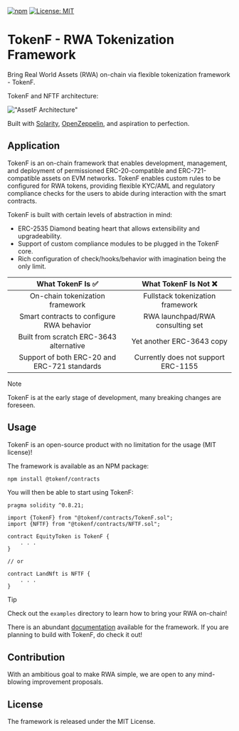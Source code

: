 [![npm](https://img.shields.io/npm/v/@tokenf/contracts.svg)](https://www.npmjs.com/package/@tokenf/contracts)
[![License: MIT](https://img.shields.io/badge/License-MIT-yellow.svg)](https://opensource.org/licenses/MIT)

# TokenF - RWA Tokenization Framework

Bring Real World Assets (RWA) on-chain via flexible tokenization framework - TokenF.

TokenF and NFTF architecture:

!["AssetF Architecture"](https://github.com/user-attachments/assets/5c934752-9f37-477e-8ae8-f1f6dfb001bd)

Built with [Solarity](https://github.com/dl-solarity), [OpenZeppelin](https://github.com/OpenZeppelin/openzeppelin-contracts), and aspiration to perfection.

## Application

TokenF is an on-chain framework that enables development, management, and deployment of permissioned ERC-20-compatible and ERC-721-compatible assets on EVM networks. TokenF enables custom rules to be configured for RWA tokens, providing flexible KYC/AML and regulatory compliance checks for the users to abide during interaction with the smart contracts.

TokenF is built with certain levels of abstraction in mind:

- ERC-2535 Diamond beating heart that allows extensibility and upgradeability.
- Support of custom compliance modules to be plugged in the TokenF core.
- Rich configuration of check/hooks/behavior with imagination being the only limit.

| **What TokenF Is ✅**                        | **What TokenF Is Not ❌**           |
| :-----------------------------------------:  | :---------------------------------: |
| On-chain tokenization framework              | Fullstack tokenization framework    |
| Smart contracts to configure RWA behavior    | RWA launchpad/RWA consulting set    |
| Built from scratch ERC-3643 alternative      | Yet another ERC-3643 copy           |
| Support of both ERC-20 and ERC-721 standards | Currently does not support ERC-1155 |

> [!NOTE]
> TokenF is at the early stage of development, many breaking changes are foreseen.

## Usage

TokenF is an open-source product with no limitation for the usage (MIT license)!

The framework is available as an NPM package:

```bash
npm install @tokenf/contracts
```

You will then be able to start using TokenF:

```solidity
pragma solidity ^0.8.21;

import {TokenF} from "@tokenf/contracts/TokenF.sol";
import {NFTF} from "@tokenf/contracts/NFTF.sol";

contract EquityToken is TokenF {
    . . .
}

// or

contract LandNft is NFTF {
    . . .
}
```

> [!TIP]
> Check out the `examples` directory to learn how to bring your RWA on-chain!

There is an abundant [documentation](https://tokenf.gitbook.io/tokenf) available for the framework. If you are planning to build with TokenF, do check it out!

## Contribution

With an ambitious goal to make RWA simple, we are open to any mind-blowing improvement proposals.

## License

The framework is released under the MIT License.
